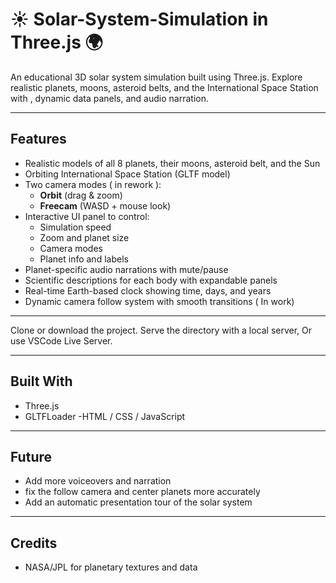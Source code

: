 # ☀️ Solar-System-Simulation in Three.js 🌍

An  educational 3D solar system simulation built using Three.js. Explore realistic planets, moons, asteroid belts, and the International Space Station with , dynamic data panels, and audio narration.

---
##  Features

- Realistic models of all 8 planets, their moons, asteroid belt, and the Sun
- Orbiting International Space Station (GLTF model)
- Two camera modes ( in rework ):  
  - **Orbit** (drag & zoom)  
  - **Freecam** (WASD + mouse look)
- Interactive UI panel to control:
  - Simulation speed
  - Zoom and planet size
  - Camera modes
  - Planet info and labels
-  Planet-specific audio narrations with mute/pause
- Scientific descriptions for each body with expandable panels
- Real-time Earth-based clock showing time, days, and years
- Dynamic camera follow system with smooth transitions ( In work)

---
Clone or download the project.
Serve the directory with a local server, Or use VSCode Live Server.

---
## Built With
- Three.js
- GLTFLoader
-HTML / CSS / JavaScript

---
## Future

- Add more voiceovers and narration
- fix the follow camera and center planets more accurately
- Add an automatic presentation tour of the solar system

---
## Credits
- NASA/JPL for planetary textures and data


